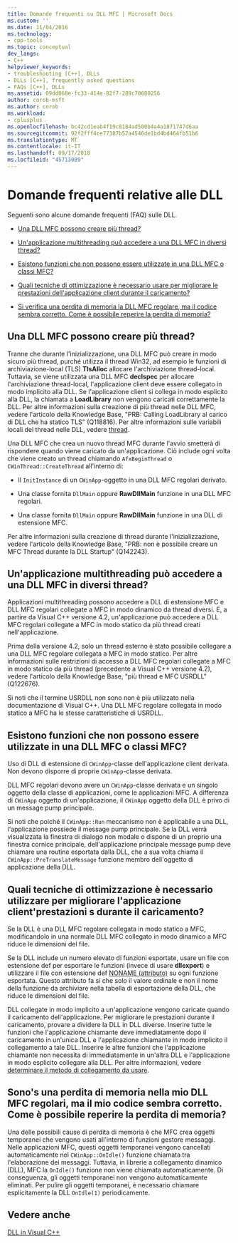```yaml
---
title: Domande frequenti su DLL MFC | Microsoft Docs
ms.custom: ''
ms.date: 11/04/2016
ms.technology:
- cpp-tools
ms.topic: conceptual
dev_langs:
- C++
helpviewer_keywords:
- troubleshooting [C++], DLLs
- DLLs [C++], frequently asked questions
- FAQs [C++], DLLs
ms.assetid: 09dd068e-fc33-414e-82f7-289c70680256
author: corob-msft
ms.author: corob
ms.workload:
- cplusplus
ms.openlocfilehash: bc42cd1eab4f19c8184ad500b4a4a1871747d6aa
ms.sourcegitcommit: 92f2fff4ce77387b57a4546de1bd4bd464fb51b6
ms.translationtype: MT
ms.contentlocale: it-IT
ms.lasthandoff: 09/17/2018
ms.locfileid: "45713089"
---
```

# <a name="dll-frequently-asked-questions"></a>Domande frequenti relative alle DLL

Seguenti sono alcune domande frequenti (FAQ) sulle DLL.

- [Una DLL MFC possono creare più thread?](#mfc_multithreaded_1)

- [Un'applicazione multithreading può accedere a una DLL MFC in diversi thread?](#mfc_multithreaded_2)

- [Esistono funzioni che non possono essere utilizzate in una DLL MFC o classi MFC?](#mfc_prohibited_classes)

- [Quali tecniche di ottimizzazione è necessario usare per migliorare le prestazioni dell'applicazione client durante il caricamento?](#mfc_optimization)

- [Si verifica una perdita di memoria la DLL MFC regolare, ma il codice sembra corretto. Come è possibile reperire la perdita di memoria?](#memory_leak)

## <a name="mfc_multithreaded_1"></a> Una DLL MFC possono creare più thread?

Tranne che durante l'inizializzazione, una DLL MFC può creare in modo sicuro più thread, purché utilizza il thread Win32, ad esempio le funzioni di archiviazione-local (TLS) **TlsAlloc** allocare l'archiviazione thread-local. Tuttavia, se viene utilizzata una DLL MFC **declspec** per allocare l'archiviazione thread-local, l'applicazione client deve essere collegato in modo implicito alla DLL. Se l'applicazione client si collega in modo esplicito alla DLL, la chiamata a **LoadLibrary** non vengono caricati correttamente la DLL. Per altre informazioni sulla creazione di più thread nelle DLL MFC, vedere l'articolo della Knowledge Base, "PRB: Calling LoadLibrary al carico di DLL che ha statico TLS" (Q118816). Per altre informazioni sulle variabili locali del thread nelle DLL, vedere [thread](../cpp/thread.md).

Una DLL MFC che crea un nuovo thread MFC durante l'avvio smetterà di rispondere quando viene caricato da un'applicazione. Ciò include ogni volta che viene creato un thread chiamando `AfxBeginThread` o `CWinThread::CreateThread` all'interno di:

- Il `InitInstance` di un `CWinApp`-oggetto in una DLL MFC regolari derivato.

- Una classe fornita `DllMain` oppure **RawDllMain** funzione in una DLL MFC regolari.

- Una classe fornita `DllMain` oppure **RawDllMain** funzione in una DLL di estensione MFC.

Per altre informazioni sulla creazione di thread durante l'inizializzazione, vedere l'articolo della Knowledge Base, "PRB: non è possibile creare un MFC Thread durante la DLL Startup" (Q142243).

## <a name="mfc_multithreaded_2"></a> Un'applicazione multithreading può accedere a una DLL MFC in diversi thread?

Applicazioni multithreading possono accedere a DLL di estensione MFC e DLL MFC regolari collegate a MFC in modo dinamico da thread diversi. E, a partire da Visual C++ versione 4.2, un'applicazione può accedere a DLL MFC regolari collegate a MFC in modo statico da più thread creati nell'applicazione.

Prima della versione 4.2, solo un thread esterno è stato possibile collegare a una DLL MFC regolare collegata a MFC in modo statico. Per altre informazioni sulle restrizioni di accesso a DLL MFC regolari collegate a MFC in modo statico da più thread (precedente a Visual C++ versione 4.2), vedere l'articolo della Knowledge Base, "più thread e MFC USRDLL" (Q122676).

Si noti che il termine USRDLL non sono non è più utilizzato nella documentazione di Visual C++. Una DLL MFC regolare collegata in modo statico a MFC ha le stesse caratteristiche di USRDLL.

## <a name="mfc_prohibited_classes"></a> Esistono funzioni che non possono essere utilizzate in una DLL MFC o classi MFC?

Uso di DLL di estensione di `CWinApp`-classe dell'applicazione client derivata. Non devono disporre di proprie `CWinApp`-classe derivata.

DLL MFC regolari devono avere un `CWinApp`-classe derivata e un singolo oggetto della classe di applicazioni, come le applicazioni MFC. A differenza di `CWinApp` oggetto di un'applicazione, il `CWinApp` oggetto della DLL è privo di un message pump principale.

Si noti che poiché il `CWinApp::Run` meccanismo non è applicabile a una DLL, l'applicazione possiede il message pump principale. Se la DLL verrà visualizzata la finestra di dialogo non modale o dispone di un proprio una finestra cornice principale, dell'applicazione principale message pump deve chiamare una routine esportata dalla DLL, che a sua volta chiama il `CWinApp::PreTranslateMessage` funzione membro dell'oggetto di applicazione della DLL.

## <a name="mfc_optimization"></a> Quali tecniche di ottimizzazione è necessario utilizzare per migliorare l'applicazione client&#39;prestazioni s durante il caricamento?

Se la DLL è una DLL MFC regolare collegata in modo statico a MFC, modificandolo in una normale DLL MFC collegato in modo dinamico a MFC riduce le dimensioni del file.

Se la DLL include un numero elevato di funzioni esportate, usare un file con estensione def per esportare le funzioni (invece di usare **dllexport**) e utilizzare il file con estensione def [NONAME (attributo)](../build/exporting-functions-from-a-dll-by-ordinal-rather-than-by-name.md) su ogni funzione esportata. Questo attributo fa sì che solo il valore ordinale e non il nome della funzione da archiviare nella tabella di esportazione della DLL, che riduce le dimensioni del file.

DLL collegate in modo implicito a un'applicazione vengono caricate quando il caricamento dell'applicazione. Per migliorare le prestazioni durante il caricamento, provare a dividere la DLL in DLL diverse. Inserire tutte le funzioni che l'applicazione chiamante deve immediatamente dopo il caricamento in un'unica DLL e l'applicazione chiamante in modo implicito il collegamento a tale DLL. Inserire le altre funzioni che l'applicazione chiamante non necessita di immediatamente in un'altra DLL e l'applicazione in modo esplicito collegare alla DLL. Per altre informazioni, vedere [determinare il metodo di collegamento da usare](../build/linking-an-executable-to-a-dll.md#determining-which-linking-method-to-use).

## <a name="memory_leak"></a> Sono&#39;s una perdita di memoria nella mio DLL MFC regolari, ma il mio codice sembra corretto. Come è possibile reperire la perdita di memoria?

Una delle possibili cause di perdita di memoria è che MFC crea oggetti temporanei che vengono usati all'interno di funzioni gestore messaggi. Nelle applicazioni MFC, questi oggetti temporanei vengono cancellati automaticamente nel `CWinApp::OnIdle()` funzione chiamata tra l'elaborazione dei messaggi. Tuttavia, in librerie a collegamento dinamico (DLL), MFC la `OnIdle()` funzione non viene chiamata automaticamente. Di conseguenza, gli oggetti temporanei non vengono automaticamente eliminati. Per pulire gli oggetti temporanei, è necessario chiamare esplicitamente la DLL `OnIdle(1)` periodicamente.

## <a name="see-also"></a>Vedere anche

[DLL in Visual C++](../build/dlls-in-visual-cpp.md)